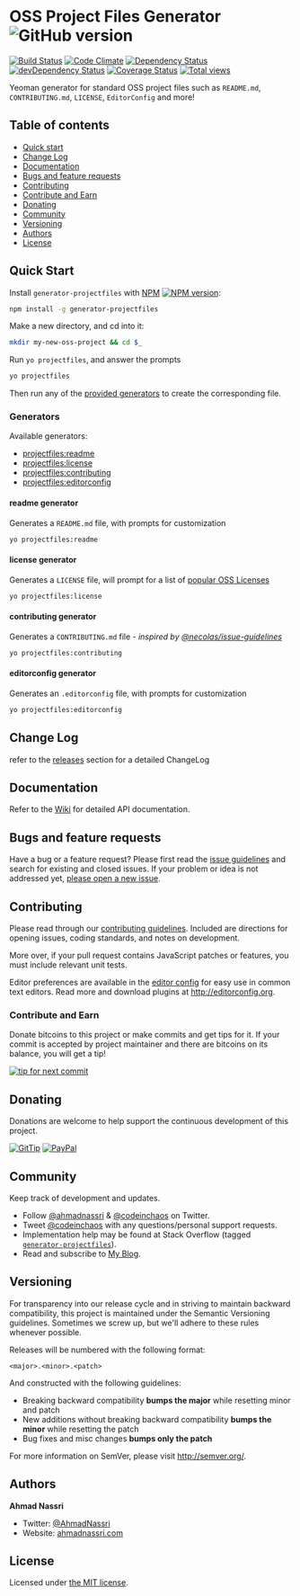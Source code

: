 # OSS Project Files Generator ![GitHub version][github-image]

[![Build Status][travis-image]][travis-url]
[![Code Climate][codeclimate-image]][codeclimate-url]
[![Dependency Status][daviddm-image]][daviddm-url]
[![devDependency Status][daviddm-dev-image]][daviddm-dev-url]
[![Coverage Status][coveralls-image]][coveralls-url]
[![Total views][sourcegraph-image]][sourcegraph-url]

Yeoman generator for standard OSS project files such as `README.md`, `CONTRIBUTING.md`, `LICENSE`, `EditorConfig` and more!

## Table of contents

- [Quick start](#quick-start)
- [Change Log](#changelog)
- [Documentation](#documentation)
- [Bugs and feature requests](#bugs-and-feature-requests)
- [Contributing](#contributing)
- [Contribute and Earn](#contribute-and-earn)
- [Donating](#donating)
- [Community](#community)
- [Versioning](#versioning)
- [Authors](#authors)
- [License](#license)

## Quick Start

Install `generator-projectfiles` with [NPM](http://npmjs.org) [![NPM version][npm-image]][npm-url]:

```bash
npm install -g generator-projectfiles
```

Make a new directory, and cd into it:

```bash
mkdir my-new-oss-project && cd $_
```

Run `yo projectfiles`, and answer the prompts

```bash
yo projectfiles
```

Then run any of the [provided generators](#generators) to create the corresponding file.

### Generators

Available generators:

- [projectfiles:readme](#readme-generator)
- [projectfiles:license](#license-generator)
- [projectfiles:contributing](#contributing-generator)
- [projectfiles:editorconfig](#editorconfig-generator)

#### readme generator

Generates a `README.md` file, with prompts for customization

```bash
yo projectfiles:readme
```

#### license generator

Generates a `LICENSE` file, will prompt for a list of [popular OSS Licenses](http://choosealicense.com/licenses/)

```bash
yo projectfiles:license
```

#### contributing generator

Generates a `CONTRIBUTING.md` file - *inspired by [@necolas/issue-guidelines](https://github.com/necolas/issue-guidelines)*

```bash
yo projectfiles:contributing
```

#### editorconfig generator

Generates an `.editorconfig` file, with prompts for customization

```bash
yo projectfiles:editorconfig
```


## Change Log
refer to the [releases](releases) section for a detailed ChangeLog

## Documentation

Refer to the [Wiki](wiki) for detailed API documentation.

## Bugs and feature requests

Have a bug or a feature request? Please first read the [issue guidelines](CONTRIBUTING.md#using-the-issue-tracker) and search for existing and closed issues. If your problem or idea is not addressed yet, [please open a new issue](issues/new).

## Contributing

Please read through our [contributing guidelines](CONTRIBUTING.md). Included are directions for opening issues, coding standards, and notes on development.

More over, if your pull request contains JavaScript patches or features, you must include relevant unit tests.

Editor preferences are available in the [editor config](.editorconfig) for easy use in common text editors. Read more and download plugins at <http://editorconfig.org>.

### Contribute and Earn

Donate bitcoins to this project or make commits and get tips for it. If your commit is accepted by project maintainer and there are bitcoins on its balance, you will get a tip!

[![tip for next commit][tip4commit-image]][tip4commit-url]

## Donating

Donations are welcome to help support the continuous development of this project.

[![GitTip][gittip-image]][gittip-url]
[![PayPal][paypal-image]][paypal-url]

## Community

Keep track of development and updates.

- Follow [@ahmadnassri](http://twitter.com/ahmadnassri) & [@codeinchaos](http://twitter.com/codeinchaos) on Twitter.
- Tweet [@codeinchaos](http://twitter.com/codeinchaos) with any questions/personal support requests.
- Implementation help may be found at Stack Overflow (tagged [`generator-projectfiles`](http://stackoverflow.com/questions/tagged/generator-projectfiles)).
- Read and subscribe to [My Blog](http://ahmadnassri.com).

## Versioning

For transparency into our release cycle and in striving to maintain backward compatibility, this project is maintained under the Semantic Versioning guidelines. Sometimes we screw up, but we'll adhere to these rules whenever possible.

Releases will be numbered with the following format:

`<major>.<minor>.<patch>`

And constructed with the following guidelines:

- Breaking backward compatibility **bumps the major** while resetting minor and patch
- New additions without breaking backward compatibility **bumps the minor** while resetting the patch
- Bug fixes and misc changes **bumps only the patch**

For more information on SemVer, please visit <http://semver.org/>.

## Authors

**Ahmad Nassri**

- Twitter: [@AhmadNassri](http://twitter.com/ahmadnassri)
- Website: [ahmadnassri.com](http://ahmadnassri.com)

## License

Licensed under [the MIT license](LICENSE).

[github-image]: https://badge.fury.io/gh/codeinchaos%2Fgenerator-projectfiles.png
[bower-url]: http://badge.fury.io/bo/generator-projectfiles
[bower-image]: https://badge.fury.io/bo/generator-projectfiles.png
[npm-url]: http://badge.fury.io/js/generator-projectfiles
[npm-image]: https://badge.fury.io/js/generator-projectfiles.png
[travis-url]: https://travis-ci.org/codeinchaos/generator-projectfiles
[travis-image]: https://travis-ci.org/codeinchaos/generator-projectfiles.png?branch=master
[codeclimate-url]: https://codeclimate.com/github/codeinchaos/generator-projectfiles
[codeclimate-image]: https://codeclimate.com/github/codeinchaos/generator-projectfiles.png
[daviddm-url]: https://david-dm.org/codeinchaos/generator-projectfiles
[daviddm-image]: https://david-dm.org/codeinchaos/generator-projectfiles.png
[daviddm-dev-url]: https://david-dm.org/codeinchaos/generator-projectfiles#info=devDependencies
[daviddm-dev-image]: https://david-dm.org/codeinchaos/generator-projectfiles/dev-status.png
[coveralls-url]: https://coveralls.io/r/codeinchaos/generator-projectfiles
[coveralls-image]: https://coveralls.io/repos/codeinchaos/generator-projectfiles/badge.png
[sourcegraph-url]: https://sourcegraph.com/github.com/codeinchaos/generator-projectfiles
[sourcegraph-image]: https://sourcegraph.com/api/repos/github.com/codeinchaos/generator-projectfiles/counters/views.png
[gittip-url]: https://www.gittip.com/ahmadnassri/
[gittip-image]: http://img.shields.io/gittip/ahmadnassri.svg
[paypal-url]: https://www.paypal.com/cgi-bin/webscr?cmd=_s-xclick&hosted_button_id=UJ2B2BTK9VLRS&on0=project&os0=generator-projectfiles
[paypal-image]: http://img.shields.io/badge/PayPal-Donate-green.svg
[tip4commit-url]: http://tip4commit.com/projects/642
[tip4commit-image]: http://tip4commit.com/projects/642.svg
